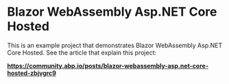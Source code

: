 # Blazor WebAssembly Asp.NET Core Hosted

This is an example project that demonstrates Blazor WebAssembly Asp.NET Core Hosted. See the article that explain this project:

**https://community.abp.io/posts/blazor-webassembly-asp.net-core-hosted-zbjvgrc9**